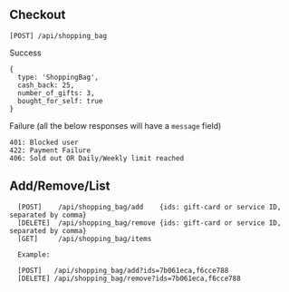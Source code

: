 Checkout
--------

```
[POST] /api/shopping_bag
```

Success

```
{ 
  type: 'ShoppingBag', 
  cash_back: 25, 
  number_of_gifts: 3,
  bought_for_self: true
}
```

Failure (all the below responses will have a `message` field)

```
401: Blocked user
422: Payment Failure
406: Sold out OR Daily/Weekly limit reached
```

Add/Remove/List
---------------

```
  [POST]    /api/shopping_bag/add    {ids: gift-card or service ID, separated by comma}
  [DELETE]  /api/shopping_bag/remove {ids: gift-card or service ID, separated by comma}
  [GET]     /api/shopping_bag/items
  
  Example: 
  
  [POST]   /api/shopping_bag/add?ids=7b061eca,f6cce788
  [DELETE] /api/shopping_bag/remove?ids=7b061eca,f6cce788
```
